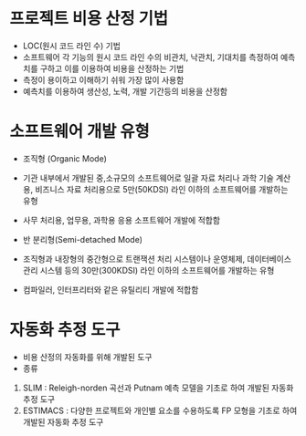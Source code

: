 # 프로젝트 비용 산정 기법
- LOC(원시 코드 라인 수) 기법
- 소프트웨어 각 기능의 원시 코드 라인 수의 비관치, 낙관치, 기대치를 측정하여 예측치를 구하고 이를 이용하여 비용을 산정하는 기법
- 측정이 용이하고 이해하기 쉬워 가장 많이 사용함
- 예측치를 이용하여 생산성, 노력, 개발 기간등의 비용을 산정함

# 소프트웨어 개발 유형
- 조직형 (Organic Mode)
- 기관 내부에서 개발된 중,소규모의 소프트웨어로 일괄 자료 처리나 과학 기술 계산용, 비즈니스 자료 처리용으로 5만(50KDSI) 라인 이하의 소프트웨어를 개발하는 유형
- 사무 처리용, 업무용, 과학용 응용 소프트웨어 개발에 적합함

- 반 분리형(Semi-detached Mode)
- 조직형과 내장형의 중간형으로 트랜잭션 처리 시스템이나 운영체제, 데이터베이스 관리 시스템 등의 30만(300KDSI) 라인 이하의 소프트웨어를 개발하는 유형
- 컴파일러, 인터프리터와 같은 유틸리티 개발에 적합함

# 자동화 추정 도구
- 비용 산정의 자동화를 위해 개발된 도구
- 종류
1. SLIM : Releigh-norden 곡선과 Putnam 예측 모델을 기초로 하여 개발된 자동화 추정 도구
2. ESTIMACS : 다양한 프로젝트와 개인별 요소를 수용하도록 FP 모형을 기초로 하여 개발된 자동화 추정 도구

